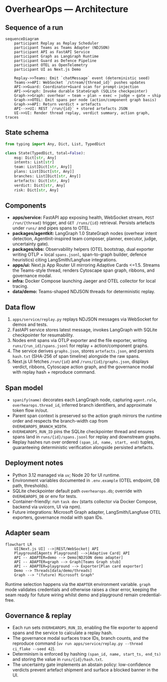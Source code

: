 # OverhearOps — Architecture

## Sequence of a run
```mermaid
sequenceDiagram
    participant Replay as Replay Scheduler
    participant Teams as Teams Adapter (NDJSON)
    participant API as FastAPI Service
    participant Graph as LangGraph Runtime
    participant Guard as Defence Pipeline
    participant OTEL as OpenTelemetry
    participant UI as Next.js Demo

    Replay->>Teams: Emit `chatMessage` event (deterministic seed)
    Teams->>API: WebSocket `/stream/{thread_id}` pushes updates
    API->>Guard: Coordinator+Guard scan for prompt-injection
    API->>Graph: Invoke durable StateGraph (SQLite checkpointer)
    Graph->>Graph: overhear → team → plan → exec → judge → gate → ship
    Graph->>OTEL: Emit spans per node (action/component graph basis)
    Graph->>API: Return verdict + artefacts
    API-->>UI: REST `/run/{id}` + stored artefacts JSON
    UI->>UI: Render thread replay, verdict summary, action graph, traces
```

## State schema
```python
from typing import Any, Dict, List, TypedDict

class State(TypedDict, total=False):
    msg: Dict[str, Any]
    intents: List[str]
    team: List[Dict[str, Any]]
    plans: List[Dict[str, Any]]
    branches: List[Dict[str, Any]]
    artefacts: Dict[str, Any]
    verdict: Dict[str, Any]
    risk: Dict[str, Any]
```

## Components
- **apps/service:** FastAPI app exposing health, WebSocket stream, `POST /run/{thread}` trigger, and `GET /runs/{id}` retrieval. Persists artefacts under `runs/` and pipes spans to OTEL.
- **packages/agentkit:** LangGraph 1.0 StateGraph nodes (overhear intent detection, AgentInit-inspired team composer, planner, executor, judge, uncertainty gate).
- **packages/obs:** Observability helpers (OTEL bootstrap, dual exporter writing OTLP + local `spans.jsonl`, span-to-graph builder, defence heuristics) citing LangSmith/Langfuse integrations.
- **apps/ui:** Next.js App Router UI mirroring Adaptive Cards <=1.5. Streams the Teams-style thread, renders Cytoscape span graph, ribbons, and governance modal.
- **infra:** Docker Compose launching Jaeger and OTEL collector for local tracing.
- **data/demo:** Teams-shaped NDJSON threads for deterministic replay.

## Data flow
1. `apps/service/replay.py` replays NDJSON messages via WebSocket for demos and tests.
2. FastAPI service stores latest message, invokes LangGraph with SQLite checkpointer for resumability.
3. Nodes emit spans via OTLP exporter and the file exporter, writing `runs/{run_id}/spans.jsonl` for replay + action/component graphs.
4. The service derives `graphs.json`, stores `artefacts.json`, and persists `hash.txt` (SHA-256 of span timeline) alongside the raw spans.
5. Next.js UI fetches `/run/{id}` and `/runs/{id}/graphs.json`, displays verdict, ribbons, Cytoscape action graph, and the governance modal with replay hash + reproduce command.

## Span model
- `spanify(name)` decorates each LangGraph node, capturing `agent.role`, `overhearops.thread_id`, inferred branch identifiers, and approximate token flow in/out.
- Parent span context is preserved so the action graph mirrors the runtime order and respects the branch-width cap from `OVERHEAROPS_BRANCH_WIDTH`.
- `OVERHEAROPS_RUN_ID` pins the SQLite checkpointer thread and ensures spans land in `runs/{id}/spans.jsonl` for replay and downstream graphs.
- Replay hashes run over ordered `(span_id, name, start, end)` tuples, guaranteeing deterministic verification alongside persisted artefacts.

## Deployment notes
- Python 3.12 managed via `uv`; Node 20 for UI runtime.
- Environment variables documented in `.env.example` (OTEL endpoint, DB path, thresholds).
- SQLite checkpointer default path `overhearops.db`; override with `OVERHEAROPS_DB` or env for tests.
- Container-friendly: run `task dev` (starts collector via Docker Compose, backend via uvicorn, UI via npm).
- Future integrations: Microsoft Graph adapter, LangSmith/Langfuse OTEL exporters, governance modal with span IDs.

## Adapter seam
```mermaid
flowchart LR
    UI[Next.js UI] -->|REST/WebSocket| API
    Playground[Agents Playground] -->|Adaptive Card| API
    API -- ADAPTER=demo --> Demo[NDJSON demo adapter]
    API -- ADAPTER=graph --> Graph[Teams Graph stub]
    API -- ADAPTER=playground --> Exporter[Plan card exporter]
    Demo --> Threads[data/demo/threads]
    Graph --> "(future) Microsoft Graph"
```
Runtime selection happens via the `ADAPTER` environment variable. `graph` mode validates credentials and otherwise raises a clear error, keeping the seam ready for future wiring whilst demo and playground remain credential-free.

## Governance & replay
- Each run sets `OVERHEAROPS_RUN_ID`, enabling the file exporter to append spans and the service to calculate a replay hash.
- The governance modal surfaces trace IDs, branch counts, and the reproduce command (`uv run apps/service/replay.py --thread ci_flake --seed 42`).
- Determinism is enforced by hashing `(span_id, name, start_ts, end_ts)` and storing the value in `runs/{id}/hash.txt`.
- The uncertainty gate implements an abstain policy: low-confidence verdicts prevent artefact shipment and surface a blocked banner in the UI.
